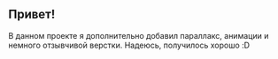 ## Привет!
В данном проекте я дополнительно добавил параллакс, анимации и немного отзывчивой верстки. Надеюсь, получилось хорошо :D
